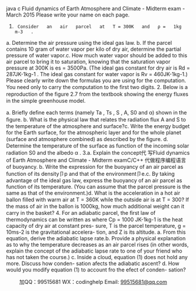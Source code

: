 java c
Fluid dynamics of Earth Atmosphere and Climate - Midterm exam - March 2015 
Please   write   your   name   on   each   page.
1.      Consider   an   air   parcel   at   T = 300K   and   ρ =   1kg   m-3   .
a.   Determine   the   air   pressure   using   the   ideal   gas   law.
b.   If the parcel contains   10 gram of water vapor per kilo of dry air,   determine   the   partial   pressure   of water   vapor.c.       How    much   water   vapor   should   be      added   to   this      air   parcel   to   bring   it   to   saturation,   knowing   that   the   saturation   vapor   pressure   at   300K   is   es      =   3500Pa.
(The   ideal   gas   constant   for   dry   air   is   Rd      =   287JK-1kg-1   .         The   ideal   gas   constant   for water vapor   is   Rv    =   460JK-1kg-1.)
Please   clearly   write   down   the   formulas   you   are   using   for   the   computation.   You   need   only   to   carry   the   computation   to   the   ﬁrst   two   digits.
2.   Below is a reproduction   of the   ﬁgure   2.7   from   the   textbook   showing   the   energy fluxes in the simple   greenhouse   model.

a.   Briefly   deﬁne each terms   (namely   Ta   ,   Ts   ,   S   ,   A,   S0       and   α)   shown   in the   ﬁgure.
b.   What is the physical   law   that   relates   the   radiation flux   A   and   S   to   the   temperature of the atmosphere and surface?c.   Write the energy budget for the   Earth   surface,   for the   atmospheric   layer   and for the whole planet (surface and atmosphere combined) as described by   the ﬁgure.
d.    Determine   the   temperature   of   the   surface   as   function   of   the   incoming   solar radiation S0      and the   albedo   α   .
3.a.   Explain   the   concept代 写Fluid dynamics of Earth Atmosphere and Climate - Midterm examC/C++
代做程序编程语言   of buoyancy.
b.    Write   the   expression   for   the   buoyancy   of   an   air   parcel   as   function   of   its   density卩p and   that   of the   environment卩e.c.       By   taking    advantage   of   the   ideal   gas   law,      express   the   buoyancy   of   an   air   parcel   as   function   of   its   temperature.      (You   can   assume   that   the   parcel   pressure   is   the   same   as   that   of the   environment.)d.    What   is   the   acceleration   in   a   hot   air   ballon   ﬁlled   with   warm   air   at   T   =   360K while   the   outside   air   is   at   T = 300?    If the   mass   of   air   in   the   ballon   is   1000kg,   how   much   additional   weight   can   it   carry   in   the   basket?
4.    For   an   adiabatic   parcel,   the   ﬁrst   law   of   thermodynamics   can   be   written   as
where   Cp      =   1000 JK-1kg-1    is   the   heat   capacity   of dry   air   at   constant   pres-   sure,   T   is   the   parcel   temperature,   g   =   10ms-2    is   the   gravitational   accelera-   tion,   and   Z   is   its   altitude.
a.   From   this   equation,   derive   the   adiabatic   lapse   rate.b.      Provide   a   physical   explanation   as   to   why   the   temperature   decreases   as   an   air parcel rises   (in other words,   explain   the   concept   of   the   adiabatic   lapse   rate   to   one   of your   friend   who   has   not   taken   the   course.)
c.   Inside   a   cloud,   equation   (1)   does   not   hold   any   more.   Discuss   how   conden-   sation   afects   the   adiabatic   ascent?
d.    How   would   you   modify   equation   (1)   to   account   fro   the   efect   of   conden-   sation?





         
加QQ：99515681  WX：codinghelp  Email: 99515681@qq.com

